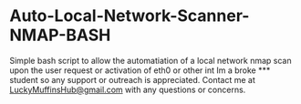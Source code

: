 # Auto-Local-Network-Scanner-NMAP-BASH
Simple bash script to allow the automatiation of a local network nmap scan upon the user request or activation of eth0 or other int
Im a broke *** student so any support or outreach is appreciated. Contact me at LuckyMuffinsHub@gmail.com with any questions or concerns.
